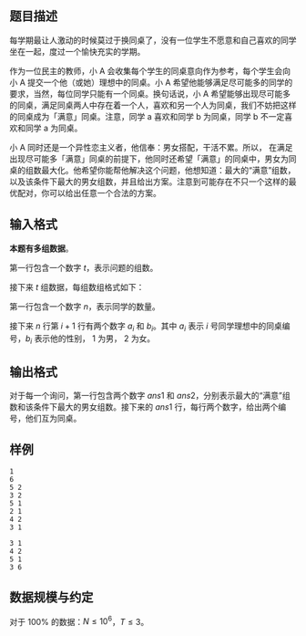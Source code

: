 ## 题目描述

每学期最让人激动的时候莫过于换同桌了，没有一位学生不愿意和自己喜欢的同学坐在一起，度过一个愉快充实的学期。

作为一位民主的教师，小 A 会收集每个学生的同桌意向作为参考，每个学生会向小 A 提交一个他（或她）理想中的同桌。小 A 希望他能够满足尽可能多的同学的要求，当然，每位同学只能有一个同桌。换句话说，小 A 希望能够出现尽可能多的同桌，满足同桌两人中存在着一个人，喜欢和另一个人为同桌，我们不妨把这样的同桌成为「满意」同桌。注意，同学 a 喜欢和同学 b 为同桌，同学 b 不一定喜欢和同学 a 为同桌。

小 A 同时还是一个异性恋主义者，他信奉：男女搭配，干活不累。所以，
在满足出现尽可能多「满意」同桌的前提下，他同时还希望「满意」的同桌中，男女为同桌的组数最大化。他希望你能帮他解决这个问题，他想知道：最大的“满意”组数，以及该条件下最大的男女组数，并且给出方案。注意到可能存在不只一个这样的最优配对，你可以给出任意一个合法的方案。

## 输入格式

**本题有多组数据**。

第一行包含一个数字 $t$，表示问题的组数。

接下来 $t$ 组数据，每组数组格式如下：

第一行包含一个数字 $n$，表示同学的数量。

接下来 $n$ 行第 $i+1$ 行有两个数字 $a_i$ 和 $b_i$。其中 $a_i$ 表示 $i$ 号同学理想中的同桌编号，$b_i$ 表示他的性别， $1$ 为男， $2$ 为女。

## 输出格式

对于每一个询问，第一行包含两个数字 $ans1$ 和 $ans2$，分别表示最大的“满意”组数和该条件下最大的男女组数。接下来的 $ans1$ 行，每行两个数字，给出两个编号，他们互为同桌。

## 样例
```input1
1
6
5 2
3 2
5 1
2 1
4 2
3 1
```
```output1
3 1
4 2
5 1
3 6
```
## 数据规模与约定

对于 $100\%$ 的数据：$N\le 10^6$，$T\le 3$。